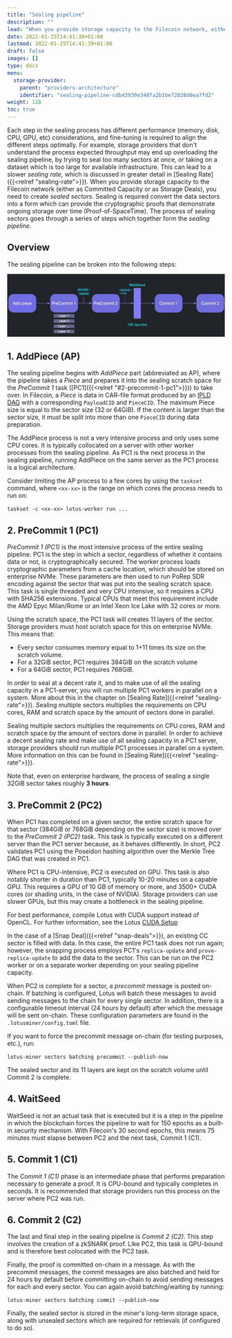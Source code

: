 ```yaml
---
title: "Sealing pipeline"
description: ""
lead: "When you provide storage capacity to the Filecoin network, either as Committed Capacity or Storage Deals, you must create _sealed sectors_. Sealing is required to convert the data sectors into a form which provides cryptographic proof of ongoing storage over time, called _Proof-of-SpaceTime_. The process of sealing sectors is called the _sealing pipeline_, and is important for Storage Providers to understand. The steps of the process, as well as recommendations for storage providers in regards to each step, are described in detail on this page."
date: 2022-01-25T14:41:39+01:00
lastmod: 2022-01-25T14:41:39+01:00
draft: false
images: []
type: docs
menu:
  storage-provider:
    parent: "providers-architecture"
    identifier: "sealing-pipeline-cdb43930e348fa2b1be72028d8ea7fd2"
weight: 120
toc: true
---
```


Each step in the sealing process has different performance (memory, disk, CPU, GPU, etc) considerations, and fine-tuning is required to align the different steps optimally. For example, storage providers that don't understand the process expected throughput may end up overloading the sealing pipeline, by trying to seal too many sectors at once, or taking on a dataset which is too large for available infrastructure. This can lead to a slower _sealing rate_, which is discussed in greater detail in [Sealing Rate]({{<relref "sealing-rate">}}).
When you provide storage capacity to the Filecoin network (either as Committed Capacity or as Storage Deals), you need to create _sealed sectors_. Sealing is required convert the data sectors into a form which can provide the cryptographic proofs that demonstrate ongoing storage over time (Proof-of-SpaceTime). The process of sealing sectors goes through a series of steps which together form the _sealing pipeline_.

## Overview

The sealing pipeline can be broken into the following steps:

[![sealing tasks](sealing-tasks.png)](sealing-tasks.png)

## 1. AddPiece (AP)

The sealing pipeline begins with _AddPiece_ part (abbreviated as AP), where the pipeline takes a _Piece_ and prepares it into the sealing scratch space for the _PreCommit 1_ task ([PC1]({{<relref "#2-precommit-1-pc1">}})) to take over. In Filecoin, a _Piece_ is data in CAR-file format produced by an [IPLD DAG](https://ipld.io) with a corresponding `PayloadCID` and `PieceCID`. The maximum Piece size is equal to the sector size (32 or 64GiB). If the content is larger than the sector size, it must be split into more than one `PieceCID` during data preparation.

The AddPiece process is not a very intensive process and only uses some CPU cores. It is typically collocated on a server with other worker processes from the sealing pipeline. As PC1 is the next process in the sealing pipeline, running AddPiece on the same server as the PC1 process is a logical architecture.

Consider limiting the AP process to a few cores by using the `taskset` command, where `<xx-xx>` is the range on which cores the process needs to run on:

```shell
taskset -c <xx-xx> lotus-worker run ...
```

## 2. PreCommit 1 (PC1)

_PreCommit 1 (PC1)_ is the most intensive process of the entire sealing pipeline. PC1 is the step in which a sector, regardless of whether it contains data or not, is cryptographically secured. The worker process loads cryptographic parameters from a cache location, which should be stored on enterprise NVMe. These parameters are then used to run PoRep SDR encoding against the sector that was put into the sealing scratch space. This task is single threaded and very CPU intensive, so it requires a CPU with SHA256 extensions. Typical CPUs that meet this requirement include the AMD Epyc Milan/Rome or an Intel Xeon Ice Lake with 32 cores or more.

Using the scratch space, the PC1 task will creates 11 layers of the sector. Storage providers must host scratch space for this on enterprise NVMe. This means that:

- Every sector consumes memory equal to 1+11 times its size on the scratch volume.
- For a 32GiB sector, PC1 requires 384GiB on the scratch volume
- For a 64GiB sector, PC1 requires 768GiB.

In order to seal at a decent rate it, and to make use of all the sealing capacity in a PC1-server, you will run multiple PC1 workers in parallel on a system. More about this in the chapter on [Sealing Rate]({{<relref "sealing-rate">}}). Sealing multiple sectors multiplies the requirements on CPU cores, RAM and scratch space by the amount of sectors done in parallel.

Sealing multiple sectors multiplies the requirements on CPU cores, RAM and scratch space by the amount of sectors done in parallel. In order to achieve a decent sealing rate and make use of all sealing capacity in a PC1 server, storage providers should run multiple PC1 processes in parallel on a system. More information on this can be found in [Sealing Rate]({{<relref "sealing-rate">}}). 

Note that, even on enterprise hardware, the process of sealing a single 32GiB sector takes roughly **3 hours**.

## 3. PreCommit 2 (PC2)

When PC1 has completed on a given sector, the entire scratch space for that sector (384GiB or 768GiB depending on the sector size) is moved over to the _PreCommit 2 (PC2)_ task. This task is typically executed on a different server than the PC1 server because, as it behaves differently. In short, PC2 validates PC1 using the Poseidon hashing algorithm over the Merkle Tree DAG that was created in PC1. 

Where PC1 is CPU-intensive, PC2 is executed on GPU. This task is also notably shorter in duration than PC1, typically 10-20 minutes on a capable GPU. This requires a GPU of 10 GB of memory or more, and 3500+ CUDA cores (or shading units, in the case of NVIDIA). Storage providers can use slower GPUs, but this may create a bottleneck in the sealing pipeline.

For best performance, compile Lotus with CUDA support instead of OpenCL. For further information, see the Lotus [CUDA Setup](https://lotus.filecoin.io/tutorials/lotus-miner/cuda/)

In the case of a [Snap Deal]({{<relref "snap-deals">}}), an existing CC sector is filled with data. In this case, the entire PC1 task does not run again; however, the snapping process employs PC1's `replica-update` and `prove-replica-update` to add the data to the sector. This can be run on the PC2 worker or on a separate worker depending on your sealing pipeline capacity.

When PC2 is complete for a sector, a _precommit_ message is posted on-chain. If batching is configured, Lotus will batch these messages to avoid sending messages to the chain for every single sector. In addition, there is a configurable timeout interval (24 hours by default) after which the message will be sent on-chain. These configuration parameters are found in the `.lotusminer/config.toml` file.

If you want to force the precommit message on-chain (for testing purposes, etc.), run:

```shell
lotus-miner sectors batching precommit --publish-now
```

The sealed sector and its 11 layers are kept on the scratch volume until Commit 2 is complete.
<!-- to be verified with Angelo-->

## 4. WaitSeed

WaitSeed is not an actual task that is executed but it is a step in the pipeline in which the blockchain forces the pipeline to wait for 150 epochs as a built-in security mechanism. With Filecoin's 30 second epochs, this means 75 minutes must elapse between PC2 and the next task, Commit 1 (C1). 

## 5. Commit 1 (C1)

The _Commit 1 (C1)_ phase is an intermediate phase that performs preparation necessary to generate a proof. It is CPU-bound and typically completes in seconds. It is recommended that storage providers run this process on the server where PC2 was run.

## 6. Commit 2 (C2)

The last and final step in the sealing pipeline is _Commit 2 (C2)_. This step involves the creation of a zkSNARK proof. LIke PC2, this task is GPU-bound and is therefore best colocated with the PC2 task.

Finally, the proof is committed on-chain in a message. As with the precommit messages, the commit messages are also batched and held for 24 hours by default before committing on-chain to avoid sending messages for each and every sector. You can again avoid batching/waiting by running:

```shell
lotus-miner sectors batching commit --publish-now
```

Finally, the sealed sector is stored in the miner's long-term storage space, along with unsealed sectors which are required for retrievals (if configured to do so).
